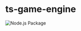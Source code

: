 # ts-game-engine

![Node.js Package](https://github.com/MSBarbieri/ts-game-engine/workflows/Node.js%20Package/badge.svg?branch=master)
